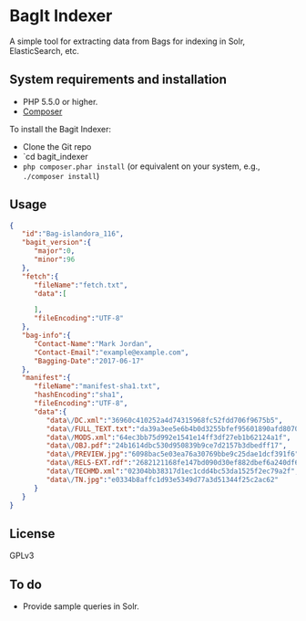 # BagIt Indexer

A simple tool for extracting data from Bags for indexing in Solr, ElasticSearch, etc.

## System requirements and installation

* PHP 5.5.0 or higher.
* [Composer](https://getcomposer.org)


To install the Bagit Indexer:
* Clone the Git repo
* `cd bagit_indexer
* `php composer.phar install` (or equivalent on your system, e.g., `./composer install`)

## Usage

```json
{
   "id":"Bag-islandora_116",
   "bagit_version":{
      "major":0,
      "minor":96
   },
   "fetch":{
      "fileName":"fetch.txt",
      "data":[

      ],
      "fileEncoding":"UTF-8"
   },
   "bag-info":{
      "Contact-Name":"Mark Jordan",
      "Contact-Email":"example@example.com",
      "Bagging-Date":"2017-06-17"
   },
   "manifest":{
      "fileName":"manifest-sha1.txt",
      "hashEncoding":"sha1",
      "fileEncoding":"UTF-8",
      "data":{
         "data\/DC.xml":"36960c410252a4d74315968fc52fdd706f9675b5",
         "data\/FULL_TEXT.txt":"da39a3ee5e6b4b0d3255bfef95601890afd80709",
         "data\/MODS.xml":"64ec3bb75d992e1541e14ff3df27eb1b62124a1f",
         "data\/OBJ.pdf":"24b1614dbc530d950839b9ce7d2157b3dbedff17",
         "data\/PREVIEW.jpg":"6098bac5e03ea76a30769bbe9c25dae1dcf391f6",
         "data\/RELS-EXT.rdf":"2682121168fe147bd090d30ef882dbef6a240df6",
         "data\/TECHMD.xml":"02304bb38317d1ec1cdd4bc53da1525f2ec79a2f",
         "data\/TN.jpg":"e0334b8affc1d93e5349d77a3d51344f25c2ac62"
      }
   }
}
```

## License

GPLv3

## To do

* Provide sample queries in Solr.
